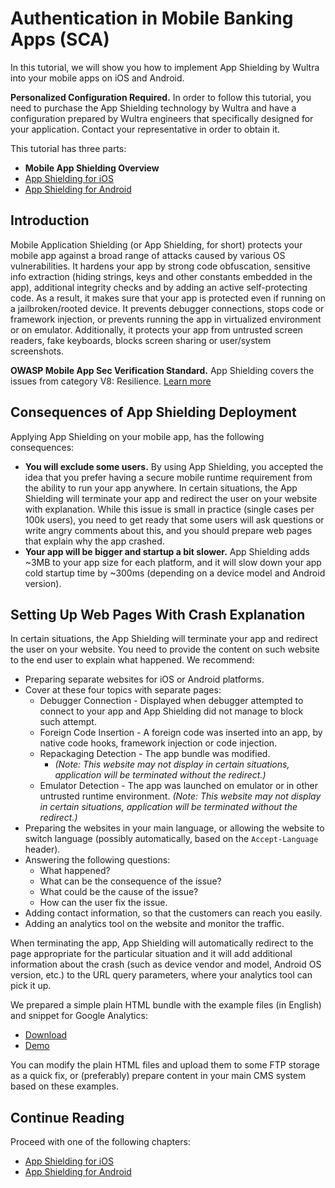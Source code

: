 # Authentication in Mobile Banking Apps (SCA)

<!-- AUTHOR joshis_tweets 2020-06-22T00:00:00Z -->
<!-- SIDEBAR _Sidebar.md sticky -->

In this tutorial, we will show you how to implement App Shielding by Wultra into your mobile apps on iOS and Android.

<div id="banner">
    <div class="alert alert-warning">
        <strong>Personalized Configuration Required.</strong>
        <span>In order to follow this tutorial, you need to purchase the App Shielding technology by Wultra and have a configuration prepared by Wultra engineers that specifically designed for your application. Contact your representative in order to obtain it.</span>
    </div>
</div>

This tutorial has three parts:

- **Mobile App Shielding Overview**
- [App Shielding for iOS](iOS-Tutorial.md)
- [App Shielding for Android](Android-Tutorial.md)

## Introduction

Mobile Application Shielding (or App Shielding, for short) protects your mobile app against a broad range of attacks caused by various OS vulnerabilities. It hardens your app by strong code obfuscation, sensitive info extraction (hiding strings, keys and other constants embedded in the app), additional integrity checks and by adding an active self-protecting code. As a result, it makes sure that your app is protected even if running on a jailbroken/rooted device. It prevents debugger connections, stops code or framework injection, or prevents running the app in virtualized environment or on emulator. Additionally, it protects your app from untrusted screen readers, fake keyboards, blocks screen sharing or user/system screenshots.

<div id="banner">
    <div class="alert alert-info">
        <strong>OWASP Mobile App Sec Verification Standard.</strong>
        <span>App Shielding covers the issues from category V8: Resilience.</span>
        <a href="https://mobile-security.gitbook.io/masvs/security-requirements/0x15-v8-resiliency_against_reverse_engineering_requirements">Learn more</a>
    </div>
</div>

## Consequences of App Shielding Deployment

Applying App Shielding on your mobile app, has the following consequences:

- **You will exclude some users.** By using App Shielding, you accepted the idea that you prefer having a secure mobile runtime requirement from the ability to run your app anywhere. In certain situations, the App Shielding will terminate your app and redirect the user on your website with explanation. While this issue is small in practice (single cases per 100k users), you need to get ready that some users will ask questions or write angry comments about this, and you should prepare web pages that explain why the app crashed.
- **Your app will be bigger and startup a bit slower.** App Shielding adds ~3MB to your app size for each platform, and it will slow down your app cold startup time by ~300ms (depending on a device model and Android version).

## Setting Up Web Pages With Crash Explanation

In certain situations, the App Shielding will terminate your app and redirect the user on your website. You need to provide the content on such website to the end user to explain what happened. We recommend:

- Preparing separate websites for iOS or Android platforms.
- Cover at these four topics with separate pages:
  - Debugger Connection - Displayed when debugger attempted to connect to your app and App Shielding did not manage to block such attempt.
  - Foreign Code Insertion - A foreign code was inserted into an app, by native code hooks, framework injection or code injection.
  - Repackaging Detection - The app bundle was modified.
    - _(Note: This website may not display in certain situations, application will be terminated without the redirect.)_
  - Emulator Detection - The app was launched on emulator or in other untrusted runtime environment.
    _(Note: This website may not display in certain situations, application will be terminated without the redirect.)_
- Preparing the websites in your main language, or allowing the website to switch language (possibly automatically, based on the `Accept-Language` header).
- Answering the following questions:
  - What happened?
  - What can be the consequence of the issue?
  - What could be the cause of the issue?
  - How can the user fix the issue.
- Adding contact information, so that the customers can reach you easily.
- Adding an analytics tool on the website and monitor the traffic.

When terminating the app, App Shielding will automatically redirect to the page appropriate for the particular situation and it will add additional information about the crash (such as device vendor and model, Android OS version, etc.) to the URL query parameters, where your analytics tool can pick it up.

We prepared a simple plain HTML bundle with the example files (in English) and snippet for Google Analytics:

- [Download](./template.zip)
- [Demo](./template/index.html)

You can modify the plain HTML files and upload them to some FTP storage as a quick fix, or (preferably) prepare content in your main CMS system based on these examples.

## Continue Reading

Proceed with one of the following chapters:

- [App Shielding for iOS](iOS-Tutorial.md)
- [App Shielding for Android](Android-Tutorial.md)
